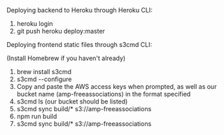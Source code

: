 Deploying backend to Heroku through Heroku CLI:

1. heroku login
2. git push heroku deploy:master

Deploying frontend static files through s3cmd CLI:

(Install Homebrew if you haven't already)
1. brew install s3cmd
2. s3cmd --configure
3. Copy and paste the AWS access keys when prompted, as well as our bucket name (amp-freeassociations) in the format specified
4. s3cmd ls (our bucket should be listed)
5. s3cmd sync build/* s3://amp-freeassociations
6. npm run build
7. s3cmd sync build/* s3://amp-freeassociations
